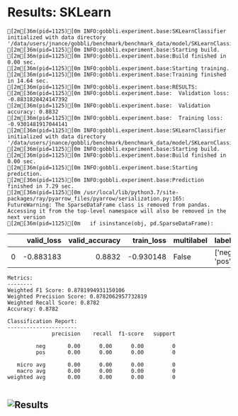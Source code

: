 # Results: SKLearn
```
[2m[36m(pid=1125)[0m INFO:gobbli.experiment.base:SKLearnClassifier initialized with data directory '/data/users/jnance/gobbli/benchmark/benchmark_data/model/SKLearnClassifier/0e1cea5a30334471a64403e0a14af82b'
[2m[36m(pid=1125)[0m INFO:gobbli.experiment.base:Starting build.
[2m[36m(pid=1125)[0m INFO:gobbli.experiment.base:Build finished in 0.00 sec.
[2m[36m(pid=1125)[0m INFO:gobbli.experiment.base:Starting training.
[2m[36m(pid=1125)[0m INFO:gobbli.experiment.base:Training finished in 14.64 sec.
[2m[36m(pid=1125)[0m INFO:gobbli.experiment.base:RESULTS:
[2m[36m(pid=1125)[0m INFO:gobbli.experiment.base:  Validation loss: -0.8831828424147392
[2m[36m(pid=1125)[0m INFO:gobbli.experiment.base:  Validation accuracy: 0.8832
[2m[36m(pid=1125)[0m INFO:gobbli.experiment.base:  Training loss: -0.9301481917044141
[2m[36m(pid=1125)[0m INFO:gobbli.experiment.base:SKLearnClassifier initialized with data directory '/data/users/jnance/gobbli/benchmark/benchmark_data/model/SKLearnClassifier/0437d1aa0f7f4095a6efdee1864759af'
[2m[36m(pid=1125)[0m INFO:gobbli.experiment.base:Starting build.
[2m[36m(pid=1125)[0m INFO:gobbli.experiment.base:Build finished in 0.00 sec.
[2m[36m(pid=1125)[0m INFO:gobbli.experiment.base:Starting prediction.
[2m[36m(pid=1125)[0m INFO:gobbli.experiment.base:Prediction finished in 7.29 sec.
[2m[36m(pid=1125)[0m /usr/local/lib/python3.7/site-packages/ray/pyarrow_files/pyarrow/serialization.py:165: FutureWarning: The SparseDataFrame class is removed from pandas. Accessing it from the top-level namespace will also be removed in the next version
[2m[36m(pid=1125)[0m   if isinstance(obj, pd.SparseDataFrame):

```
|    |   valid_loss |   valid_accuracy |   train_loss | multilabel   | labels         | checkpoint                                                                                                                                                                 | node_ip_address   | model_params   |
|---:|-------------:|-----------------:|-------------:|:-------------|:---------------|:---------------------------------------------------------------------------------------------------------------------------------------------------------------------------|:------------------|:---------------|
|  0 |    -0.883183 |           0.8832 |    -0.930148 | False        | ['neg', 'pos'] | /data/users/jnance/gobbli/benchmark/benchmark_data/model/SKLearnClassifier/0e1cea5a30334471a64403e0a14af82b/train/94255bd9aed1427b943c6bcae9b47090/output/estimator.joblib | 172.80.10.2       | {}             |
```
Metrics:
--------
Weighted F1 Score: 0.8781994931150106
Weighted Precision Score: 0.8782062957732819
Weighted Recall Score: 0.8782
Accuracy: 0.8782

Classification Report:
----------------------
              precision    recall  f1-score   support

         neg       0.00      0.00      0.00         0
         pos       0.00      0.00      0.00         0

   micro avg       0.00      0.00      0.00         0
   macro avg       0.00      0.00      0.00         0
weighted avg       0.00      0.00      0.00         0


```

![Results](SKLearn/plot.png)
---
